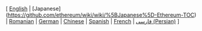 [ [English](https://github.com/ethereum/wiki/wiki/%5BEnglish%5D-Ethereum-TOC) | [Japanese] (https://github.com/ethereum/wiki/wiki/%5BJapanese%5D-Ethereum-TOC) | [Romanian](https://github.com/ethereum/wiki/wiki/%5BRomanian%5D-White-Paper) | [German](https://github.com/ethereum/wiki/wiki/%5BGerman%5D-Ethereum-TOC) | [Chinese](https://github.com/ethereum/wiki/wiki/%5BChinese%5D-Ethereum-TOC) | [Spanish](https://github.com/ethereum/wiki/wiki/%5BSpanish%5D-Ethereum-TOC) | [French](https://github.com/ethereum/wiki/wiki/%5BFrench%5D-Ethereum-TOC) | [فارسی (Persian)](https://github.com/ethereum/wiki/wiki/%5BPersian%5D-Ethereum-TOC) ]